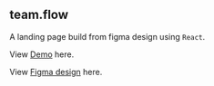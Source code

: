 ## team.flow

A landing page build from figma design using `React`.

View [Demo](teamflow-kylix.vercel.app) here.

View [Figma design](<https://www.figma.com/file/yCddJzHNKYLongXRRhi8II/Travel-Website-Landing-Page-(Community)?type=design&node-id=0-1&mode=design&t=a74uZmhQVD56BhSD-0>) here.
